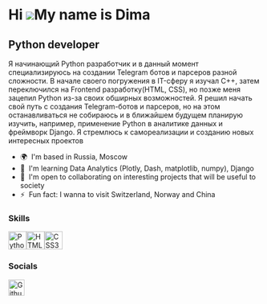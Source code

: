 Hi ![](https://user-images.githubusercontent.com/18350557/176309783-0785949b-9127-417c-8b55-ab5a4333674e.gif)My name is Dima
============================================================================================================================

Python developer
----------------

Я начинающий Python разработчик и в данный момент специализируюсь на создании Telegram ботов и парсеров разной сложности. В начале своего погружения в IT-сферу я изучал C++, затем переключился на Frontend разработку(HTML, CSS), но позже меня зацепил Python из-за своих обширных возможностей. Я решил начать свой путь с создания Telegram-ботов и парсеров, но на этом останавливаться не собираюсь и в ближайшем будущем планирую изучить, например, применение Python в аналитике данных и фреймворк Django. Я стремлюсь к самореализации и созданию новых интересных проектов

* 🌍  I'm based in Russia, Moscow
* 🧠  I'm learning Data Analytics (Plotly, Dash, matplotlib, numpy), Django
* 🤝  I'm open to collaborating on interesting projects that will be useful to society
* ⚡  Fun fact: I wanna to visit Switzerland, Norway and China

### Skills


<p align="left">
<a href="https://www.python.org/" target="_blank" rel="noreferrer"><img src="https://raw.githubusercontent.com/danielcranney/readme-generator/main/public/icons/skills/python-colored.svg" width="36" height="36" alt="Python" title="Python"/></a><a href="https://developer.mozilla.org/en-US/docs/Glossary/HTML5" target="_blank" rel="noreferrer"><img src="https://raw.githubusercontent.com/danielcranney/readme-generator/main/public/icons/skills/html5-colored.svg" width="36" height="36" alt="HTML5" title="HTML5"/></a><a href="https://www.w3.org/TR/CSS/#css" target="_blank" rel="noreferrer"><img src="https://raw.githubusercontent.com/danielcranney/readme-generator/main/public/icons/skills/css3-colored.svg" width="36" height="36" alt="CSS3" title="CSS3"/></a>
</p>


### Socials

<p align="left"> <a href="https://www.github.com/probab1ly" target="_blank" rel="noreferrer"> <picture> <source media="(prefers-color-scheme: dark)" srcset="https://raw.githubusercontent.com/danielcranney/readme-generator/main/public/icons/socials/github-dark.svg" /> <source media="(prefers-color-scheme: light)" srcset="https://raw.githubusercontent.com/danielcranney/readme-generator/main/public/icons/socials/github.svg" /> <img src="https://raw.githubusercontent.com/danielcranney/readme-generator/main/public/icons/socials/github.svg" width="32" height="32" alt="Github" title="Github" /> </picture> </a></p>
